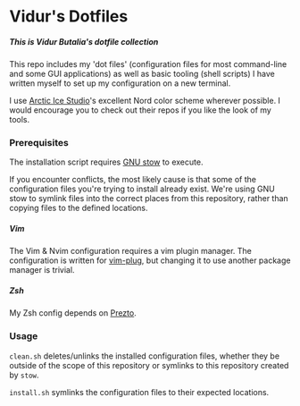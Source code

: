 # Vidur's Dotfiles
##### This is Vidur Butalia's dotfile collection

This repo includes my 'dot files' (configuration files for most command-line 
and some GUI applications) as well as basic tooling (shell scripts) I have 
written myself to set up my configuration on a new terminal.

I use [Arctic Ice Studio](https://github.com/arcticicestudio)'s excellent Nord 
color scheme wherever possible. 
I would encourage you to check out their repos if you like the look of my 
tools.

### Prerequisites
The installation script requires [GNU stow](https://www.gnu.org/software/stow/) 
to execute.

If you encounter conflicts, the most likely cause is that some of the 
configuration files you're trying to install already exist. We're using GNU stow 
to symlink files into the correct places from this repository, rather than 
copying files to the defined locations.

##### Vim
The Vim & Nvim configuration requires a vim plugin manager. The configuration is 
written for [vim-plug](https://github.com/junegunn/vim-plug), but changing it to
use another package manager is trivial.

##### Zsh
My Zsh config depends on [Prezto](https://github.com/sorin-ionescu/prezto).

### Usage
`clean.sh` deletes/unlinks the installed configuration files, whether they be
outside of the scope of this repository or symlinks to this repository created
by `stow`.

`install.sh` symlinks the configuration files to their expected locations.
